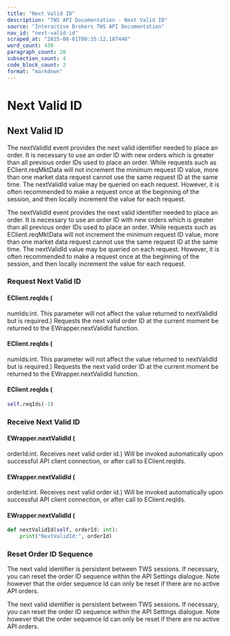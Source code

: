 ```yaml
---
title: "Next Valid ID"
description: "TWS API Documentation - Next Valid ID"
source: "Interactive Brokers TWS API Documentation"
nav_id: "next-valid-id"
scraped_at: "2025-08-01T00:35:12.187448"
word_count: 430
paragraph_count: 20
subsection_count: 4
code_block_count: 2
format: "markdown"
---
```


# Next Valid ID

## Next Valid ID

The nextValidId event provides the next valid identifier needed to place an order. It is necessary to use an order ID with new orders which is greater than all previous order IDs used to place an order. While requests such as EClient.reqMktData will not increment the minimum request ID value, more than one market data request cannot use the same request ID at the same time.
The nextValidId value may be queried on each request. However, it is often recommended to make a request once at the beginning of the session, and then locally increment the value for each request.

The nextValidId event provides the next valid identifier needed to place an order. It is necessary to use an order ID with new orders which is greater than all previous order IDs used to place an order. While requests such as EClient.reqMktData will not increment the minimum request ID value, more than one market data request cannot use the same request ID at the same time.
The nextValidId value may be queried on each request. However, it is often recommended to make a request once at the beginning of the session, and then locally increment the value for each request.

### Request Next Valid ID

#### EClient.reqIds (

numIds:int. This parameter will not affect the value returned to nextValidId but is required.)
Requests the next valid order ID at the current moment be returned to the EWrapper.nextValidId function.

#### EClient.reqIds (

numIds:int. This parameter will not affect the value returned to nextValidId but is required.)
Requests the next valid order ID at the current moment be returned to the EWrapper.nextValidId function.

#### EClient.reqIds (

```python
self.reqIds(-1)
```

### Receive Next Valid ID

#### EWrapper.nextValidId (

orderId:int. Receives next valid order id.)
Will be invoked automatically upon successful API client connection, or after call to EClient.reqIds.

#### EWrapper.nextValidId (

orderId:int. Receives next valid order id.)
Will be invoked automatically upon successful API client connection, or after call to EClient.reqIds.

#### EWrapper.nextValidId (

```python
def nextValidId(self, orderId: int):
    print("NextValidId:", orderId)
```

### Reset Order ID Sequence

The next valid identifier is persistent between TWS sessions.
If necessary, you can reset the order ID sequence within the API Settings dialogue. Note however that the order sequence Id can only be reset if there are no active API orders.

The next valid identifier is persistent between TWS sessions.
If necessary, you can reset the order ID sequence within the API Settings dialogue. Note however that the order sequence Id can only be reset if there are no active API orders.